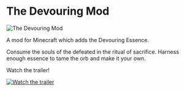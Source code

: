 
# The Devouring Mod

![The Devouring Mod](https://i.imgur.com/sMxFVLH.png)

A mod for Minecraft which adds the Devouring Essence.

Consume the souls of the defeated in the ritual of sacrifice. Harness enough essence to tame the orb and make it your own.

Watch the trailer!

[![Watch the trailer](https://i.imgur.com/xqILA2w.png)](https://www.youtube.com/watch?v=6f4dXP8KMzc)
